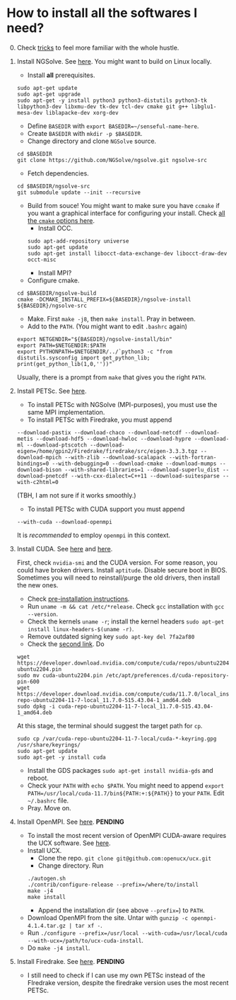 # How to install all the softwares I need?

0. Check [tricks](tricks.md) to feel more familiar with the whole hustle.

1. Install NGSolve. See [here](https://docu.ngsolve.org/nightly/install/installlinux.html). You might want to build on Linux locally.

    - Install **all** prerequisites.
    ```
    sudo apt-get update
    sudo apt-get upgrade
    sudo apt-get -y install python3 python3-distutils python3-tk libpython3-dev libxmu-dev tk-dev tcl-dev cmake git g++ libglu1-mesa-dev liblapacke-dev xorg-dev
    ```
    - Define `BASEDIR` with `export BASEDIR=~/senseful-name-here`.
    - Create `BASEDIR` with `mkdir -p $BASEDIR`.
    - Change directory and clone `NGSolve` source.
    ```
    cd $BASEDIR
    git clone https://github.com/NGSolve/ngsolve.git ngsolve-src
    ```
    - Fetch dependencies.
    ```
    cd $BASEDIR/ngsolve-src
    git submodule update --init --recursive
    ```
    - Build from souce! You might want to make sure you have `ccmake` if you want a graphical interface for configuring your install. Check [all the `cmake` options here](https://docu.ngsolve.org/latest/install/cmakeoptions.html). 
        * Install OCC.
        ``` 
        sudo apt-add-repository universe
        sudo apt-get update
        sudo apt-get install libocct-data-exchange-dev libocct-draw-dev occt-misc
        ```
        * Install MPI?
    - Configure cmake.
    ```
    cd $BASEDIR/ngsolve-build
    cmake -DCMAKE_INSTALL_PREFIX=${BASEDIR}/ngsolve-install ${BASEDIR}/ngsolve-src
    ```
    - Make. First `make -j8`, then `make install`. Pray in between.
    - Add to the `PATH`. (You might want to edit `.bashrc` again)
    ```
    export NETGENDIR="${BASEDIR}/ngsolve-install/bin"
    export PATH=$NETGENDIR:$PATH
    export PYTHONPATH=$NETGENDIR/../`python3 -c "from distutils.sysconfig import get_python_lib; print(get_python_lib(1,0,''))"`
    ```
    Usually, there is a prompt from `make` that gives you the right `PATH`.

2. Install PETSc. See [here](https://petsc.org/release/install/).

	- To install PETSc with NGSolve (MPI-purposes), you must use the same MPI implementation. 
	- To install PETSc with Firedrake, you must append
	```
	--download-pastix --download-chaco --download-netcdf --download-metis --download-hdf5 --download-hwloc --download-hypre --download-ml --download-ptscotch --download-eigen=/home/gpin2/Firedrake/firedrake/src/eigen-3.3.3.tgz --download-mpich --with-zlib --download-scalapack --with-fortran-bindings=0 --with-debugging=0 --download-cmake --download-mumps --download-bison --with-shared-libraries=1 --download-superlu_dist --download-pnetcdf --with-cxx-dialect=C++11 --download-suitesparse --with-c2html=0
	``` 
    (TBH, I am not sure if it works smoothly.)

    - To install PETSc with CUDA support you must append
    ```
    --with-cuda --download-openmpi
    ```
    It is *recommended* to employ `openmpi` in this context.

3. Install CUDA. See [here](https://docs.nvidia.com/cuda/cuda-installation-guide-linux/index.html#ubuntu-installation) and [here](https://developer.nvidia.com/cuda-downloads?target_os=Linux&target_arch=x86_64&Distribution=Ubuntu&target_version=22.04&target_type=deb_local).

    First, check `nvidia-smi` and the CUDA version. For some reason, you could have broken drivers. Install `aptitude`. Disable secure boot in BIOS. Sometimes you will need to reinstall/purge the old drivers, then install the new ones.

    - Check [pre-installation instructions](https://docs.nvidia.com/cuda/cuda-installation-guide-linux/index.html#pre-installation-actions). 
    - Run `uname -m && cat /etc/*release`. Check `gcc` installation with `gcc --version`.
    - Check the kernels `uname -r`; install the kernel headers `sudo apt-get install linux-headers-$(uname -r)`.
    - Remove outdated signing key `sudo apt-key del 7fa2af80`
    - Check the [second link](https://developer.nvidia.com/cuda-downloads?target_os=Linux&target_arch=x86_64&Distribution=Ubuntu&target_version=22.04&target_type=deb_local). Do

    ```
    wget https://developer.download.nvidia.com/compute/cuda/repos/ubuntu2204/x86_64/cuda-ubuntu2204.pin
    sudo mv cuda-ubuntu2204.pin /etc/apt/preferences.d/cuda-repository-pin-600
    wget https://developer.download.nvidia.com/compute/cuda/11.7.0/local_installers/cuda-repo-ubuntu2204-11-7-local_11.7.0-515.43.04-1_amd64.deb
    sudo dpkg -i cuda-repo-ubuntu2204-11-7-local_11.7.0-515.43.04-1_amd64.deb
    ```

    At this stage, the terminal should suggest the target path for `cp`.

    ```
    sudo cp /var/cuda-repo-ubuntu2204-11-7-local/cuda-*-keyring.gpg /usr/share/keyrings/
    sudo apt-get update
    sudo apt-get -y install cuda
    ```

    - Install the GDS packages `sudo apt-get install nvidia-gds` and reboot.
    - Check your `PATH` with `echo $PATH`. You might need to append `export PATH=/usr/local/cuda-11.7/bin${PATH:+:${PATH}}` to your `PATH`. Edit `~/.bashrc` file.
    - Pray. Move on.

4. Install OpenMPI. See [here](https://www.open-mpi.org/faq/?category=building#easy-build). **PENDING**
    - To install the most recent version of OpenMPI CUDA-aware requires the UCX software. See [here](https://github.com/openucx/ucx).
    - Install UCX.
        - Clone the repo. `git clone git@github.com:openucx/ucx.git`
        - Change directory. Run 
        ```
        ./autogen.sh
        ./contrib/configure-release --prefix=/where/to/install
        make -j4
        make install
        ```
        - Append the installation dir (see above `--prefix=`) to `PATH`.
    - Download OpenMPI from the site. Untar with `gunzip -c openmpi-4.1.4.tar.gz | tar xf -`.
    - Run `./configure --prefix=/usr/local --with-cuda=/usr/local/cuda --with-ucx=/path/to/ucx-cuda-install`.
    - Do `make -j4 install`.


5. Install Firedrake. See [here](https://www.firedrakeproject.org/download.html). **PENDING**

    - I still need to check if I can use my own PETSc instead of the FIredrake version, despite the firedrake version uses the most recent PETSc.

